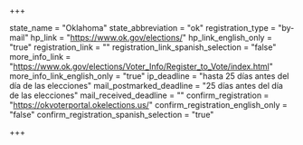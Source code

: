 +++

state_name = "Oklahoma"
state_abbreviation = "ok"
registration_type = "by-mail"
hp_link = "https://www.ok.gov/elections/"
hp_link_english_only = "true"
registration_link = ""
registration_link_spanish_selection = "false"
more_info_link = "https://www.ok.gov/elections/Voter_Info/Register_to_Vote/index.html"
more_info_link_english_only = "true"
ip_deadline = "hasta 25 días antes del día de las elecciones"
mail_postmarked_deadline = "25 días antes del día de las elecciones"
mail_received_deadline = ""
confirm_registration = "https://okvoterportal.okelections.us/"
confirm_registration_english_only = "false"
confirm_registration_spanish_selection = "true"

+++